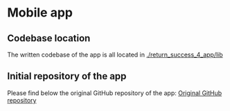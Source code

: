 # Mobile app

## Codebase location

The written codebase of the app is all located in [./return_success_4_app/lib](./return_success_4_app/lib)

## Initial repository of the app

Please find below the original GitHub repository of the app:
[Original GitHub repository](https://github.com/tlp19/return_success_4_app)
